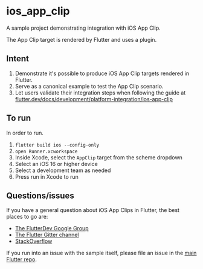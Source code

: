 # ios_app_clip

A sample project demonstrating integration with iOS App Clip.

The App Clip target is rendered by Flutter and uses a plugin.

## Intent

1. Demonstrate it's possible to produce iOS App Clip targets rendered in Flutter.
2. Serve as a canonical example to test the App Clip scenario.
3. Let users validate their integration steps when following the guide at
   [flutter.dev/docs/development/platform-integration/ios-app-clip](https://flutter.dev/docs/development/platform-integration/ios-app-clip)

## To run

In order to run.

1. `flutter build ios --config-only`
1. `open Runner.xcworkspace`
1. Inside Xcode, select the `AppClip` target from the scheme dropdown
1. Select an iOS 16 or higher device
1. Select a development team as needed
1. Press run in Xcode to run

## Questions/issues

If you have a general question about iOS App Clips in Flutter, the
best places to go are:

* [The FlutterDev Google Group](https://groups.google.com/forum/#!forum/flutter-dev)
* [The Flutter Gitter channel](https://gitter.im/flutter/flutter)
* [StackOverflow](https://stackoverflow.com/questions/tagged/flutter)

If you run into an issue with the sample itself, please file an issue
in the [main Flutter repo](https://github.com/flutter/flutter/issues).